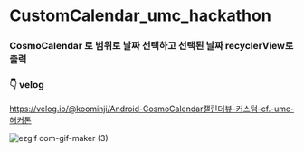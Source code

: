 # CustomCalendar_umc_hackathon

### CosmoCalendar 로 범위로 날짜 선택하고 선택된 날짜 recyclerView로 출력
### 👇 velog
https://velog.io/@koominji/Android-CosmoCalendar캘린더뷰-커스텀-cf.-umc-해커톤

![ezgif com-gif-maker (3)](https://user-images.githubusercontent.com/68270424/178924479-54d731e6-c09b-4e1b-ac44-a937645d2a0d.gif)
